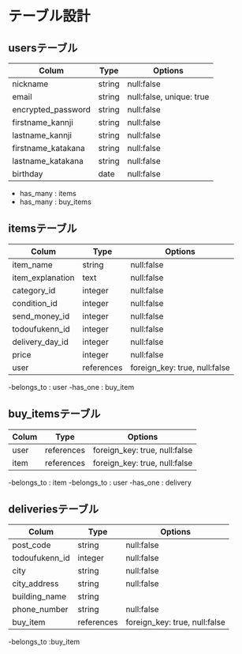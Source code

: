 # テーブル設計

## usersテーブル
| Colum             | Type         | Options        |
|-------------------|--------------|----------------|
| nickname          | string       | null:false     | ニックネーム
| email             | string       | null:false, unique: true  | メルアド
| encrypted_password| string       | null:false     | パスワード
| firstname_kannji  | string       | null:false     | 苗字 漢字
| lastname_kannji   | string       | null:false     | 名前 漢字
| firstname_katakana| string       | null:false     | 苗字 カタカナ
| lastname_katakana | string       | null:false     | 名前 カタカナ
| birthday          | date         | null:false     | 誕生日
- has_many : items
- has_many : buy_items

## itemsテーブル
| Colum             | Type         | Options        |
|-------------------|--------------|----------------|
| item_name         | string       | null:false     | 商品名
| item_explanation  | text         | null:false     | 商品説明
| category_id       | integer      | null:false     | カテゴリー
| condition_id      | integer      | null:false     | 状態
| send_money_id     | integer      | null:false     | 送料
| todoufukenn_id    | integer      | null:false     | 配送元（都道府県）
| delivery_day_id   | integer      | null:false     | 配送日数
| price             | integer      | null:false     | 価格
| user              | references   |foreign_key: true, null:false     |
-belongs_to : user
-has_one : buy_item


## buy_itemsテーブル

| Colum             | Type       | Options                           |
|-------------------|------------|-----------------------------------|
| user              | references | foreign_key: true, null:false     |
| item              | references | foreign_key: true, null:false     |

-belongs_to : item
-belongs_to : user
-has_one : delivery

## deliveriesテーブル
| Colum             | Type         | Options        |
|-------------------|--------------|----------------|
| post_code         | string       | null:false     | 郵便番号
| todoufukenn_id    | integer      | null:false     | 都道府県
| city              | string       | null:false     | 市町村
| city_address      | string       | null:false     | 番地
| building_name     | string       |                | 建物名
| phone_number      | string       | null:false     | 電話番号
| buy_item          | references   | foreign_key: true, null:false    |
-belongs_to :buy_item
